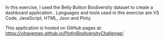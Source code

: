 In this exercise, I used the Belly Button Biodiversity dataset  to create a dashboard application . Languages and tools used in this exercise are VS Code, JavaScript,  HTML, Json and Ploty. 

This application is hosted on GitHub pages at: https://vihaveman.github.io/PlotlyBiodiversityChallenge/

